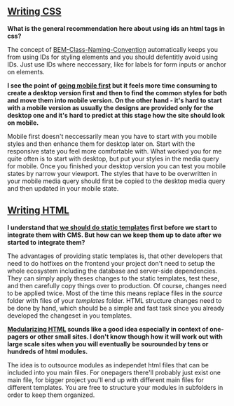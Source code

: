 ## [Writing CSS](/Development/Frontend_Development/Writing_CSS)

**What is the general recommendation here about using ids an html tags in css?**

The concept of [BEM-Class-Naming-Convention](/Development/Frontend_Development/Writing_CSS/Follow_a_Naming_Convention) automatically keeps you from using IDs for styling elements and you should defentitly avoid using IDs. Just use IDs where neccessary, like for labels for form inputs or anchor on elements.

**I see the point of [going mobile first](/Development/Frontend_Development/Writing_CSS/Go_mobile_first) but it feels more time consuming to create a desktop version first and then to find the common styles for both and move them into mobile version. On the other hand - it's hard to start with a mobile version as usually the designs are provided only for the desktop one and it's hard to predict at this stage how the site should look on mobile.**

Mobile first doesn't neccessarily mean you have to start with you mobile styles and then enhance them for desktop later on. Start with the responsive state you feel more comfortable with.
What worked you for me quite often is to start with desktop, but put your styles in the media query for mobile. Once you finished your desktop version you can test you mobile states by narrow your viewport. The styles that have to be overwritten in your mobile media query should first be copied to the desktop media query and then updated in your mobile state.

## [Writing HTML](/Development/Frontend_Development/Writing_CSS)

**I understand that [we should do static templates](/Development/Frontend_Development/Writing_HTML/Provide_static_templates) first before we start to integrate them with CMS. But how can we keep them up to date after we started to integrate them?**

The advantages of providing static templates is, that other developers that need to do hotfixes on the frontend your project don't need to setup the whole ecosystem including the database and server-side dependencies. They can simply apply theses changes to the static templates, test these, and then carefully copy things over to production. 
Of course, changes need to be applied twice. Most of the time this means replace files in the *source* folder with files of your *templates* folder. HTML structure changes need to be done by hand, which should be a simple and fast task since you already developed the changeset in you templates.

**[Modularizing HTML](/Development/Frontend_Development/Writing_HTML/Structure_your_HTML) sounds like a good idea especially in context of one-pagers or other small sites. I don't know though how it will work out with large scale sites when you will eventually be sourounded by tens or hundreds of html modules.**

The idea is to outsource modules as independet html files that can be included into you main files. For onepagers there'll probably just exist one main file, for bigger project you'll end up with different main files for different templates. You are free to structure your modules in subfolders in order to keep them organized.








